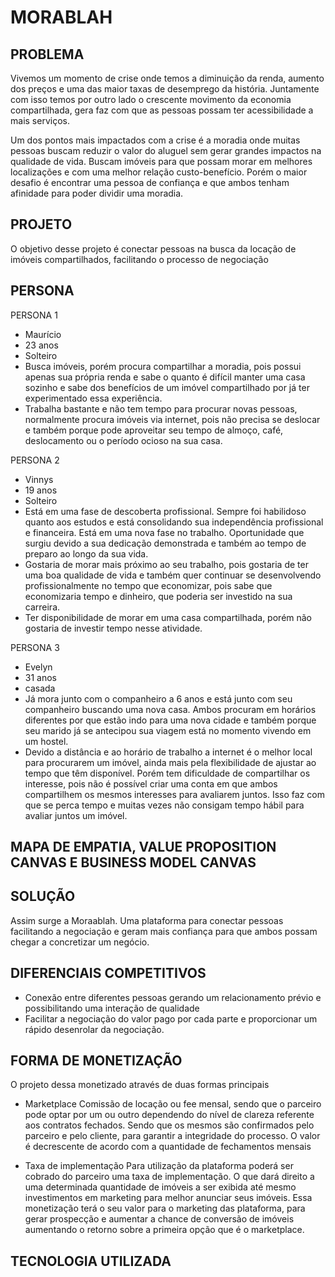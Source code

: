 # MORABLAH

## PROBLEMA

Vivemos um momento de crise onde temos a diminuição da renda, aumento dos preços e uma das maior taxas de desemprego da história. Juntamente com isso temos por outro lado o crescente movimento da economia compartilhada, gera faz com que as pessoas possam ter acessibilidade a mais serviços.

Um dos pontos mais impactados com a crise é a moradia onde muitas pessoas buscam reduzir o valor do aluguel sem gerar grandes impactos na qualidade de vida. Buscam imóveis para que possam morar em melhores localizações e com uma melhor relação custo-benefício. Porém o maior desafio é encontrar uma pessoa de confiança e que ambos tenham afinidade para poder dividir uma moradia.

## PROJETO

O objetivo desse projeto é conectar pessoas na busca da locação de imóveis compartilhados, facilitando o processo de negociação 

## PERSONA

PERSONA 1
- Maurício
- 23 anos
- Solteiro
- Busca imóveis, porém procura compartilhar a moradia, pois possui apenas sua própria renda e sabe o quanto é difícil manter uma casa sozinho e sabe dos benefícios de um imóvel compartilhado por já ter experimentado essa experiência.
- Trabalha bastante e não tem tempo para procurar novas pessoas, normalmente procura imóveis via internet, pois não precisa se deslocar e também porque pode aproveitar seu tempo de almoço, café, deslocamento ou o período ocioso na sua casa.


PERSONA 2
- Vinnys
- 19 anos
- Solteiro
- Está em uma fase de descoberta profissional. Sempre foi habilidoso quanto aos estudos e está consolidando sua independência profissional e financeira. Está em uma nova fase no trabalho. Oportunidade que surgiu devido a sua dedicação demonstrada e também ao tempo de preparo ao longo da sua vida.
- Gostaria de morar mais próximo ao seu trabalho, pois gostaria de ter uma boa qualidade de vida e também quer continuar se desenvolvendo profissionalmente no tempo que economizar, pois sabe que economizaria tempo e dinheiro, que poderia ser investido na sua carreira.
- Ter disponibilidade de morar em uma casa compartilhada, porém não gostaria de investir tempo nesse atividade.

PERSONA 3
- Evelyn
- 31 anos
- casada
- Já mora junto com o companheiro a 6 anos e está junto com seu companheiro buscando uma nova casa. Ambos procuram em horários diferentes por que estão indo para uma nova cidade e também porque seu marido já se antecipou sua viagem  está no momento vivendo em um hostel.
- Devido a distância e ao horário de trabalho a internet é o melhor local para procurarem um imóvel, ainda mais pela flexibilidade de ajustar ao tempo que têm disponível. Porém tem dificuldade de compartilhar os interesse, pois não é possível criar uma conta em que ambos compartilhem os mesmos interesses para avaliarem juntos. Isso faz com que se perca tempo e muitas vezes não consigam tempo hábil para avaliar juntos um imóvel.


## MAPA DE EMPATIA, VALUE PROPOSITION CANVAS E BUSINESS MODEL CANVAS




## SOLUÇÃO

Assim surge a Moraablah. Uma plataforma para conectar pessoas facilitando a negociação e geram mais confiança para que ambos possam chegar a concretizar um negócio.

## DIFERENCIAIS COMPETITIVOS

- Conexão entre diferentes pessoas gerando um relacionamento prévio e possibilitando uma interação de qualidade
- Facilitar a negociação do valor pago por cada parte e proporcionar um rápido desenrolar da negociação.

## FORMA DE MONETIZAÇÃO

O projeto dessa monetizado através de duas formas principais

- Marketplace
    Comissão de locação ou fee mensal, sendo que o parceiro pode optar por um ou outro dependendo do nível de clareza referente aos contratos fechados. Sendo que os mesmos são confirmados pelo parceiro e pelo cliente, para garantir a integridade do processo.
    O valor é decrescente de acordo com a quantidade de fechamentos mensais

- Taxa de implementação
   Para utilização da plataforma poderá ser cobrado do parceiro uma taxa de implementação. O que dará direito a uma determinada quantidade de imóveis a ser exibida  até mesmo investimentos em marketing para melhor anunciar seus imóveis. Essa monetização terá o seu valor para o marketing das plataforma, para gerar prospecção e aumentar a chance de conversão de imóveis aumentando o retorno sobre a primeira opção que é o marketplace.

## TECNOLOGIA UTILIZADA

